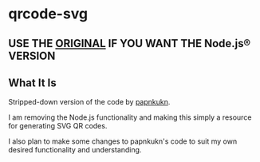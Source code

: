 # qrcode-svg

## USE THE [ORIGINAL](https://github.com/papnkukn/qrcode-svg) IF YOU WANT THE Node.js® VERSION

## What It Is
Stripped-down version of the code by [papnkukn](https://github.com/papnkukn/qrcode-svg). 

I am removing the Node.js functionality and making this simply a resource for generating SVG QR codes. 

I also plan to make some changes to papnkukn's code to suit my own desired functionality and understanding.
